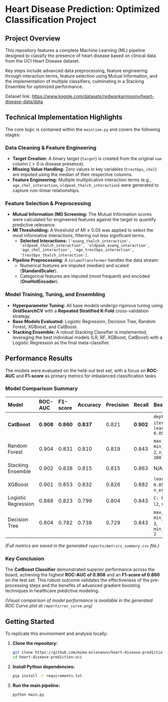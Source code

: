 # Heart Disease Prediction: Optimized Classification Project

## Project Overview

This repository features a complete Machine Learning (ML) pipeline designed to classify the presence of heart disease based on clinical data from the UCI Heart Disease dataset.

Key steps include advanced data preprocessing, feature engineering through interaction terms, feature selection using Mutual Information, and the implementation of multiple classifiers, culminating in a Stacking Ensemble for optimized performance.

Dataset link: https://www.kaggle.com/datasets/redwankarimsony/heart-disease-data/data

## Technical Implementation Highlights

The core logic is contained within the `mainline.py` and covers the following stages:

### Data Cleaning & Feature Engineering

* **Target Creation:** A binary target (`target`) is created from the original `num` column ($>0$ is disease presence).
* **Missing Value Handling:** Zero values in key variables (`trestbps`, `chol`) are imputed using the median of their respective columns.
* **Feature Engineering:** Multiple multiplicative interaction terms (e.g., `age_chol_interaction`, `oldpeak_thalch_interaction`) were generated to capture non-linear relationships.

### Feature Selection & Preprocessing

* **Mutual Information (MI) Screening:** The Mutual Information scores were calculated for engineered features against the target to quantify predictive relevance.
* **MI Thresholding:** A threshold of $MI \geq 0.05$ was applied to select the most informative interactions, filtering out less significant terms.
    * **Selected Interactions:** `['exang_thalch_interaction', 'oldpeak_thalch_interaction', 'oldpeak_exang_interaction', 'age_chol_interaction', 'age_trestbps_interaction', 'trestbps_thalch_interaction']`.
* **Pipeline Preprocessing:** A `ColumnTransformer` handles the data stream:
    * Numerical features are imputed (median) and scaled (**StandardScaler**).
    * Categorical features are imputed (most frequent) and encoded (**OneHotEncoder**).

### Model Training, Tuning, and Ensembling

* **Hyperparameter Tuning:** All base models undergo rigorous tuning using **GridSearchCV** with a **Repeated Stratified K-Fold** cross-validation strategy.
* **Base Models Evaluated:** Logistic Regression, Decision Tree, Random Forest, XGBoost, and CatBoost.
* **Stacking Ensemble:** A robust Stacking Classifier is implemented, leveraging the best individual models (LR, RF, XGBoost, CatBoost) with a Logistic Regression as the final meta-classifier.

## Performance Results

The models were evaluated on the held-out test set, with a focus on **ROC-AUC** and **F1-score** as primary metrics for imbalanced classification tasks.


### Model Comparison Summary

| Model | ROC-AUC | F1-score | Accuracy | Precision | Recall | Best Params |
| :--- | :--- | :--- | :--- | :--- | :--- | :--- |
| **CatBoost** | **0.908** | **0.860** | **0.837** | 0.821 | **0.902** | `depth: 6`, `iterations: 100`, `learning_rate: 0.05` |
| Random Forest | 0.904 | 0.831 | 0.810 | 0.819 | 0.843 | `max_depth: 5`, `min_samples_leaf: 2`, `n_estimators: 300` |
| Stacking Ensemble | 0.902 | 0.838 | 0.815 | 0.815 | 0.863 | N/A (Ensemble) |
| XGBoost | 0.901 | 0.853 | 0.832 | 0.826 | 0.882 | `learning_rate: 0.05`, `max_depth: 3`, `n_estimators: 100` |
| Logistic Regression | 0.888 | 0.823 | 0.799 | 0.804 | 0.843 | `C: 0.1`, `penalty: l2`, `solver: lbfgs` |
| Decision Tree | 0.804 | 0.782 | 0.739 | 0.729 | 0.843 | `max_depth: 5`, `min_samples_leaf: 3`, `min_samples_split: 2` |

*(Full metrics are saved in the generated `reports/metrics_summary.csv` file.)*


### Key Conclusion

The **CatBoost Classifier** demonstrated superior performance across the board, achieving the highest **ROC-AUC of 0.908** and an **F1-score of 0.860** on the test set. This robust outcome validates the effectiveness of the pre-processing steps and the benefits of advanced gradient boosting techniques in healthcare predictive modeling.

*(Visual comparison of model performance is available in the generated ROC Curve plot at `reports/roc_curve.png`)*


## Getting Started

To replicate this environment and analysis locally:

1.  **Clone the repository:**
    ```bash
    git clone https://github.com/mima-milovanov/heart-disease-prediction-uci
    cd heart-disease-prediction-uci
    ```
2.  **Install Python dependencies:**
    ```bash
    pip install -r requirements.txt
    ```
3.  **Run the main pipeline:**
    ```bash
    python main.py
    ```

